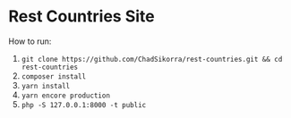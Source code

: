 # Rest Countries Site

How to run:

1. `git clone https://github.com/ChadSikorra/rest-countries.git && cd rest-countries`
2. `composer install`
3. `yarn install`
4. `yarn encore production`
5. `php -S 127.0.0.1:8000 -t public`

